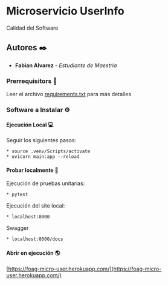 # Microservicio UserInfo

Calidad del Software

## Autores ✒️

* **Fabian Alvarez** - *Estudiante de Maestria* 


### Prerrequisitors 🔧

Leer el archivo [requirements.txt](https://github.com/foag1996/Micro_User/blob/main/requirements.txt) para más detalles

### Software a Instalar ⚙️

#### Ejecución Local 💻

Seguir los siguientes pasos:

```
* source .venv/Scripts/activate
* uvicorn main:app --reload
```

#### Probar localmente 🔎
Ejecución de pruebas unitarias:
```
* pytest
```

Ejecución del site local: 
```
* localhost:8000
```

Swagger
```
* localhost:8000/docs
```
#### Abrir en ejecución 🌎

[https://foag-micro-user.herokuapp.com/](https://foag-micro-user.herokuapp.com/)
